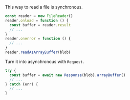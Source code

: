 This way to read a file is synchronous.

```js
const reader = new FileReader()
reader.onload = function () {
  const buffer = reader.result
  // ...
}
reader.onerror = function () {
  // ...
}
reader.readAsArrayBuffer(blob)
```

Turn it into asynchronous with `Request`.

```js
try {
  const buffer = await new Response(blob).arrayBuffer()
  // ...
} catch (err) {
  // ...
}
```
